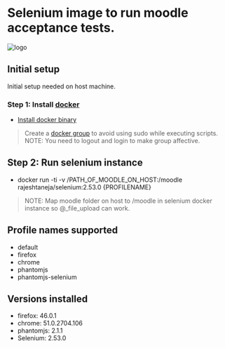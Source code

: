 # Selenium image to run moodle acceptance tests.
![logo](https://moodle.org/theme/image.php/moodleorgcleaned_moodleorg/theme_moodleorgcleaned/1447866970/moodle-logo)

## Initial setup
Initial setup needed on host machine.

### Step 1: Install [docker]
* [Install docker binary]
> Create a [docker group] to avoid using sudo while executing scripts.
> NOTE: You need to logout and login to  make group affective.

## Step 2: Run selenium instance
* docker run -ti -v /PATH_OF_MOODLE_ON_HOST:/moodle rajeshtaneja/selenium:2.53.0 {PROFILENAME}
> NOTE: Map moodle folder on host to /moodle in selenium docker instance so @_file_upload can work.

## Profile names supported
* default
* firefox
* chrome
* phantomjs
* phantomjs-selenium

## Versions installed
* firefox: 46.0.1
* chrome: 51.0.2704.106
* phantomjs: 2.1.1
* Selenium: 2.53.0

[official]: <https://hub.docker.com/u/moodlehq/>
[docker]: <https://www.docker.com/>
[docker group]: <https://docs.docker.com/v1.8/installation/ubuntulinux/#create-a-docker-group>
[Install docker binary]: <http://docs.docker.com/engine/installation/>
